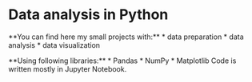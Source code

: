 # Data analysis in Python
<p> **You can find here my small projects with:**
* data preparation
* data analysis
* data visualization </p>
**Using following libraries:**
* Pandas
* NumPy
* Matplotlib
Code is written mostly in Jupyter Notebook.

